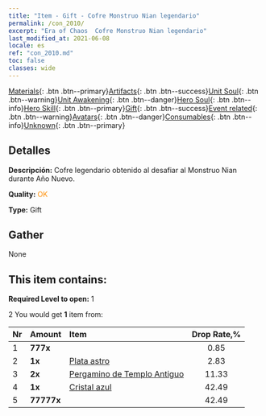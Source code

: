 ```yaml
---
title: "Item - Gift - Cofre Monstruo Nian legendario"
permalink: /con_2010/
excerpt: "Era of Chaos  Cofre Monstruo Nian legendario"
last_modified_at: 2021-06-08
locale: es
ref: "con_2010.md"
toc: false
classes: wide
---
```

 [Materials](/ItemsES/){: .btn .btn--primary}[Artifacts](/ItemsES/Artifacts/){: .btn .btn--success}[Unit Soul](/ItemsES/UnitSoul/){: .btn .btn--warning}[Unit Awakening](/ItemsES/UnitAwakening/){: .btn .btn--danger}[Hero Soul](/ItemsES/HeroSoul/){: .btn .btn--info}[Hero Skill](/ItemsES/HeroSkill/){: .btn .btn--primary}[Gift](/ItemsES/Gift/){: .btn .btn--success}[Event related](/ItemsES/Events/){: .btn .btn--warning}[Avatars](/ItemsES/Avatars/){: .btn .btn--danger}[Consumables](/ItemsES/Consumables/){: .btn .btn--info}[Unknown](/ItemsES/Unknown/){: .btn .btn--primary}

## Detalles
 **Descripción:** Cofre legendario obtenido al desafiar al Monstruo Nian durante Año Nuevo.

 **Quality:** <span style="color: #FF8C00">OK</span>

 **Type:** Gift

## Gather

  None

## This item contains:

 **Required Level to open:** 1

 2 You would get **1** item  from:

  | Nr | Amount |     Item    | Drop Rate,% |
  |:---|:-------|:------------|:---------:|
  | 1 |  **777x** | <i class="fas fa-gem"/> | 0.85 | 
  | 2 |  **1x** | [Plata astro](/ItemsES/con_969/) | 2.83 | 
  | 3 |  **2x** | [Pergamino de Templo Antiguo](/ItemsES/con_697/) | 11.33 | 
  | 4 |  **1x** | [Cristal azul](/ItemsES/con_716/) | 42.49 | 
  | 5 |  **77777x** | <i class="fas fa-coins"/> | 42.49 | 
